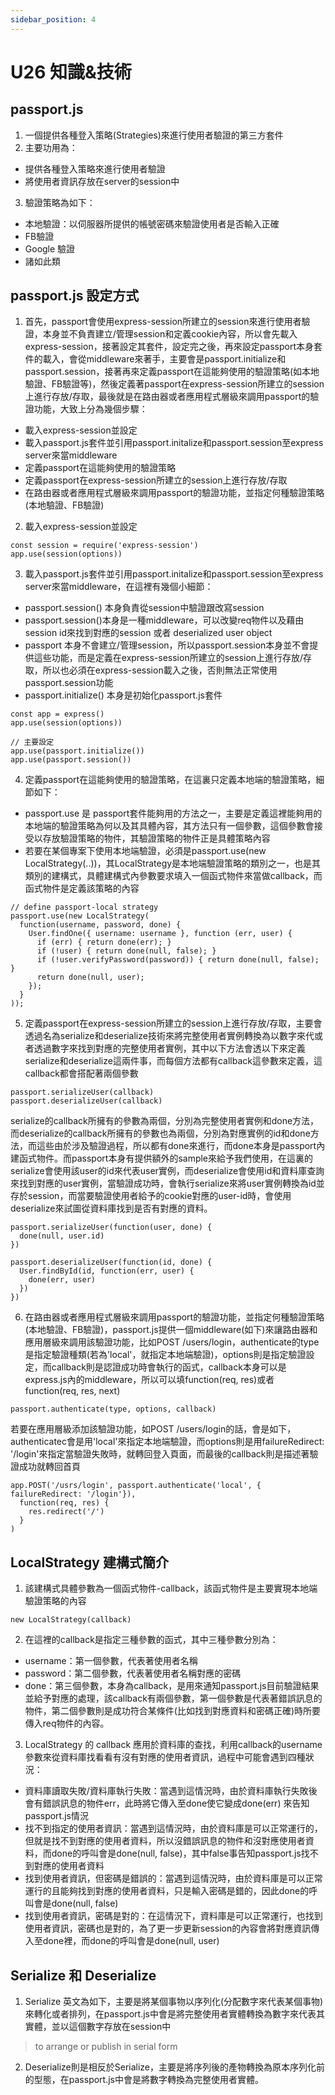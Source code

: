 ```yaml
---
sidebar_position: 4
---
```


# U26 知識&技術

## passport.js
1. 一個提供各種登入策略(Strategies)來進行使用者驗證的第三方套件
2. 主要功用為：
  - 提供各種登入策略來進行使用者驗證
  - 將使用者資訊存放在server的session中

3. 驗證策略為如下：
  - 本地驗證：以伺服器所提供的帳號密碼來驗證使用者是否輸入正確
  - FB驗證
  - Google 驗證
  - 諸如此類

## passport.js 設定方式
1. 首先，passport會使用express-session所建立的session來進行使用者驗證，本身並不負責建立/管理session和定義cookie內容，所以會先載入express-session，接著設定其套件，設定完之後，再來設定passport本身套件的載入，會從middleware來著手，主要會是passport.initialize和passport.session，接著再來定義passport在這能夠使用的驗證策略(如本地驗證、FB驗證等)，然後定義著passport在express-session所建立的session上進行存放/存取，最後就是在路由器或者應用程式層級來調用passport的驗證功能，大致上分為幾個步驟：
  - 載入express-session並設定
  - 載入passport.js套件並引用passport.initalize和passport.session至express server來當middleware
  - 定義passport在這能夠使用的驗證策略
  - 定義passport在express-session所建立的session上進行存放/存取
  - 在路由器或者應用程式層級來調用passport的驗證功能，並指定何種驗證策略(本地驗證、FB驗證)


2.  載入express-session並設定
```
const session = require('express-session')
app.use(session(options))
```

3. 載入passport.js套件並引用passport.initalize和passport.session至express server來當middleware，在這裡有幾個小細節：
  - passport.session() 本身負責從session中驗證跟改寫session
  - passport.session()本身是一種middleware，可以改變req物件以及藉由session id來找到對應的session 或者 deserialized user object
  - passport 本身不會建立/管理session，所以passport.session本身並不會提供這些功能，而是定義在express-session所建立的session上進行存放/存取，所以也必須在express-session載入之後，否則無法正常使用passport.session功能
  - passport.initialize() 本身是初始化passport.js套件
```
const app = express()
app.use(session(options))

// 主要設定
app.use(passport.initialize())
app.use(passport.session())
```

4. 定義passport在這能夠使用的驗證策略，在這裏只定義本地端的驗證策略，細節如下：
  - passport.use 是 passport套件能夠用的方法之一，主要是定義這裡能夠用的本地端的驗證策略為何以及其具體內容，其方法只有一個參數，這個參數會接受以存放驗證策略的物件，其驗證策略的物件正是具體策略內容
  - 若要在某個專案下使用本地端驗證，必須是passport.use(new LocalStrategy(..))，其LocalStrategy是本地端驗證策略的類別之一，也是其類別的建構式，具體建構式內參數要求填入一個函式物件來當做callback，而函式物件是定義該策略的內容

  ```
  // define passport-local strategy
  passport.use(new LocalStrategy(
    function(username, password, done) {
      User.findOne({ username: username }, function (err, user) {
        if (err) { return done(err); }
        if (!user) { return done(null, false); }
        if (!user.verifyPassword(password)) { return done(null, false); }
        return done(null, user);
      });
    }
  ));
  ```

5. 定義passport在express-session所建立的session上進行存放/存取，主要會透過名為serialize和deserialize技術來將完整使用者實例轉換為以數字來代或者透過數字來找到對應的完整使用者實例，其中以下方法會透以下來定義serialize和deserialize這兩件事，而每個方法都有callback這參數來定義，這callback都會搭配著兩個參數
```
passport.serializeUser(callback)
passport.deserializeUser(callback)
```
serialize的callback所擁有的參數為兩個，分別為完整使用者實例和done方法，而deserialize的callback所擁有的參數也為兩個，分別為對應實例的id和done方法，而這些由於涉及驗證過程，所以都有done來進行，而done本身是passport內建函式物件。而passport本身有提供額外的sample來給予我們使用，在這裏的serialize會使用該user的id來代表user實例，而deserialize會使用id和資料庫查詢來找到對應的user實例，當驗證成功時，會執行serialize來將user實例轉換為id並存於session，而當要驗證使用者給予的cookie對應的user-id時，會使用deserialize來試圖從資料庫找到是否有對應的資料。
```
passport.serializeUser(function(user, done) {
  done(null, user.id)
})

passport.deserializeUser(function(id, done) {
  User.findById(id, function(err, user) {
    done(err, user)
  })
})
```
6. 在路由器或者應用程式層級來調用passport的驗證功能，並指定何種驗證策略(本地驗證、FB驗證)，passport.js提供一個middleware(如下)來讓路由器和應用層級來調用該驗證功能，比如POST /users/login，authenticate的type是指定驗證種類(若為'local'，就指定本地端驗證)，options則是指定驗證設定，而callback則是認證成功時會執行的函式，callback本身可以是express.js內的middleware，所以可以填function(req, res)或者function(req, res, next)
```
passport.authenticate(type, options, callback)
```

若要在應用層級添加該驗證功能，如POST /users/login的話，會是如下，authenticatec會是用'local'來指定本地端驗證，而options則是用failureRedirect: '/login'來指定當驗證失敗時，就轉回登入頁面，而最後的callback則是描述著驗證成功就轉回首頁
```
app.POST('/usrs/login', passport.authenticate('local', { failureRedirect: '/login'}), 
  function(req, res) {
    res.redirect('/')
  }
)
```

## LocalStrategy 建構式簡介
1. 該建構式具體參數為一個函式物件-callback，該函式物件是主要實現本地端驗證策略的內容
```
new LocalStrategy(callback)
```
2. 在這裡的callback是指定三種參數的函式，其中三種參數分別為：
  - username：第一個參數，代表著使用者名稱
  - password：第二個參數，代表著使用者名稱對應的密碼
  - done：第三個參數，本身為callback，是用來通知passport.js目前驗證結果並給予對應的處理，該callback有兩個參數，第一個參數是代表著錯誤訊息的物件，第二個參數則是成功符合某條件(比如找到對應資料和密碼正確)時所要傳入req物件的內容。
3. LocalStrategy 的 callback 應用於資料庫的查找，利用callback的username參數來從資料庫找看看有沒有對應的使用者資訊，過程中可能會遇到四種狀況：
  - 資料庫讀取失敗/資料庫執行失敗：當遇到這情況時，由於資料庫執行失敗後會有錯誤訊息的物件err，此時將它傳入至done使它變成done(err) 來告知passport.js情況
  - 找不到指定的使用者資訊：當遇到這情況時，由於資料庫是可以正常運行的，但就是找不到對應的使用者資料，所以沒錯誤訊息的物件和沒對應使用者資料，而done的呼叫會是done(null, false)，其中false事告知passport.js找不到對應的使用者資料
  - 找到使用者資訊，但密碼是錯誤的：當遇到這情況時，由於資料庫是可以正常運行的且能夠找到對應的使用者資料，只是輸入密碼是錯的，因此done的呼叫會是done(null, false)
  - 找到使用者資訊，密碼是對的：在這情況下，資料庫是可以正常運行，也找到使用者資訊，密碼也是對的，為了更一步更新session的內容會將對應資訊傳入至done裡，而done的呼叫會是done(null, user)

## Serialize 和 Deserialize
1. Serialize 英文為如下，主要是將某個事物以序列化(分配數字來代表某個事物)來轉化或者排列，在passport.js中會是將完整使用者實體轉換為數字來代表其實體，並以這個數字存放在session中

>  to arrange or publish in serial form

2. Deserialize則是相反於Serialize，主要是將序列後的產物轉換為原本序列化前的型態，在passport.js中會是將數字轉換為完整使用者實體。